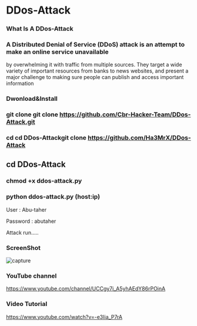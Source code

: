 # DDos-Attack 
### What Is A DDos-Attack

### A Distributed Denial of Service (DDoS) attack is an attempt to make an online service unavailable 
by overwhelming it with traffic from multiple sources. They target a wide variety of important resources
from banks to news websites, and present a major challenge to making sure people can publish and access important information

### Dwonload&Install

### git clone git clone https://github.com/Cbr-Hacker-Team/DDos-Attack.git

### cd cd DDos-Attackgit clone https://github.com/Ha3MrX/DDos-Attack

## cd DDos-Attack

### chmod +x ddos-attack.py

### python ddos-attack.py (host:ip)

User : Abu-taher

Password : abutaher 

Attack run.....

### ScreenShot 

![capture](https://user-images.githubusercontent.com/33704360/38769260-91bfc362-3fb4-11e8-86c6-d5a3ca13c31a.PNG)

### YouTube channel

https://www.youtube.com/channel/UCCgy7i_A5yhAEdY86rPOinA

### Video Tutorial

https://www.youtube.com/watch?v=-e3Iia_P7rA

